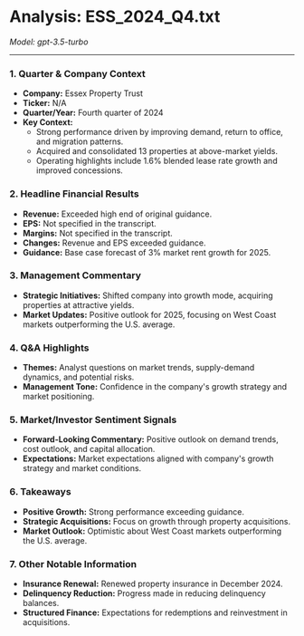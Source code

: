 # Analysis: ESS_2024_Q4.txt

*Model: gpt-3.5-turbo*

---

### 1. Quarter & Company Context
- **Company:** Essex Property Trust
- **Ticker:** N/A
- **Quarter/Year:** Fourth quarter of 2024
- **Key Context:** 
  - Strong performance driven by improving demand, return to office, and migration patterns.
  - Acquired and consolidated 13 properties at above-market yields.
  - Operating highlights include 1.6% blended lease rate growth and improved concessions.

### 2. Headline Financial Results
- **Revenue:** Exceeded high end of original guidance.
- **EPS:** Not specified in the transcript.
- **Margins:** Not specified in the transcript.
- **Changes:** Revenue and EPS exceeded guidance.
- **Guidance:** Base case forecast of 3% market rent growth for 2025.

### 3. Management Commentary
- **Strategic Initiatives:** Shifted company into growth mode, acquiring properties at attractive yields.
- **Market Updates:** Positive outlook for 2025, focusing on West Coast markets outperforming the U.S. average.

### 4. Q&A Highlights
- **Themes:** Analyst questions on market trends, supply-demand dynamics, and potential risks.
- **Management Tone:** Confidence in the company's growth strategy and market positioning.

### 5. Market/Investor Sentiment Signals
- **Forward-Looking Commentary:** Positive outlook on demand trends, cost outlook, and capital allocation.
- **Expectations:** Market expectations aligned with company's growth strategy and market conditions.

### 6. Takeaways
- **Positive Growth:** Strong performance exceeding guidance.
- **Strategic Acquisitions:** Focus on growth through property acquisitions.
- **Market Outlook:** Optimistic about West Coast markets outperforming the U.S. average.

### 7. Other Notable Information
- **Insurance Renewal:** Renewed property insurance in December 2024.
- **Delinquency Reduction:** Progress made in reducing delinquency balances.
- **Structured Finance:** Expectations for redemptions and reinvestment in acquisitions.